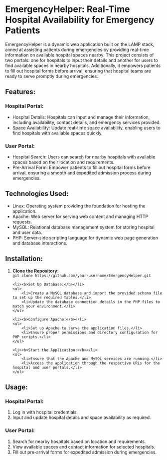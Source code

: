 <h1>EmergencyHelper: Real-Time Hospital Availability for Emergency Patients</h1>
    <p>EmergencyHelper is a dynamic web application built on the LAMP stack, aimed at assisting patients during emergencies by providing real-time information on available hospital spaces nearby. This project consists of two portals: one for hospitals to input their details and another for users to find available spaces in nearby hospitals. Additionally, it empowers patients to fill out hospital forms before arrival, ensuring that hospital teams are ready to serve promptly during emergencies.</p>
    <h2>Features:</h2>
<h3>Hospital Portal:</h3>
<ul>
    <li>Hospital Details: Hospitals can input and manage their information, including availability, contact details, and emergency services provided.</li>
    <li>Space Availability: Update real-time space availability, enabling users to find hospitals with available spaces quickly.</li>
</ul>

<h3>User Portal:</h3>
<ul>
    <li>Hospital Search: Users can search for nearby hospitals with available spaces based on their location and requirements.</li>
    <li>Pre-Arrival Form: Empower patients to fill out hospital forms before arrival, ensuring a smooth and expedited admission process during emergencies.</li>
</ul>

<h2>Technologies Used:</h2>
<ul>
    <li>Linux: Operating system providing the foundation for hosting the application.</li>
    <li>Apache: Web server for serving web content and managing HTTP requests.</li>
    <li>MySQL: Relational database management system for storing hospital and user data.</li>
    <li>PHP: Server-side scripting language for dynamic web page generation and database interactions.</li>
</ul>

<h2>Installation:</h2>
<ol>
    <li><b>Clone the Repository:</b></li>
    <code>git clone https://github.com/your-username/EmergencyHelper.git</code>

    <li><b>Set Up Database:</b></li>
    <ul>
        <li>Create a MySQL database and import the provided schema file to set up the required tables.</li>
        <li>Update the database connection details in the PHP files to match your environment.</li>
    </ul>

    <li><b>Configure Apache:</b></li>
    <ul>
        <li>Set up Apache to serve the application files.</li>
        <li>Ensure proper permissions and directory configuration for PHP scripts.</li>
    </ul>

    <li><b>Start the Application:</b></li>
    <ul>
        <li>Ensure that the Apache and MySQL services are running.</li>
        <li>Access the application through the respective URLs for the hospital and user portals.</li>
    </ul>
</ol>

<h2>Usage:</h2>
<h3>Hospital Portal:</h3>
<ol>
    <li>Log in with hospital credentials.</li>
    <li>Input and update hospital details and space availability as required.</li>
</ol>

<h3>User Portal:</h3>
<ol>
    <li>Search for nearby hospitals based on location and requirements.</li>
    <li>View available spaces and contact information for selected hospitals.</li>
    <li>Fill out pre-arrival forms for expedited admission during emergencies.</li>
</ol>
